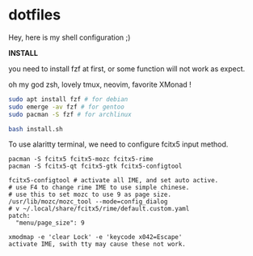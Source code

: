 # dotfiles

Hey, here is my shell configuration ;)


**INSTALL**

you need to install fzf at first, or some function will not work as expect.

oh my god zsh, lovely tmux, neovim, favorite XMonad !

``` bash
sudo apt install fzf # for debian
sudo emerge -av fzf # for gentoo
sudo pacman -S fzf # for archlinux
```

``` bash
bash install.sh
```

To use alaritty terminal, we need to configure fcitx5 input method.
```
pacman -S fcitx5 fcitx5-mozc fcitx5-rime
pacman -S fcitx5-qt fcitx5-gtk fcitx5-configtool

fcitx5-configtool # activate all IME, and set auto active.
# use F4 to change rime IME to use simple chinese.
# use this to set mozc to use 9 as page size.
/usr/lib/mozc/mozc_tool --mode=config_dialog
# v ~/.local/share/fcitx5/rime/default.custom.yaml
patch:
  "menu/page_size": 9
```

```
xmodmap -e 'clear Lock' -e 'keycode x042=Escape'
activate IME, swith tty may cause these not work.
```
